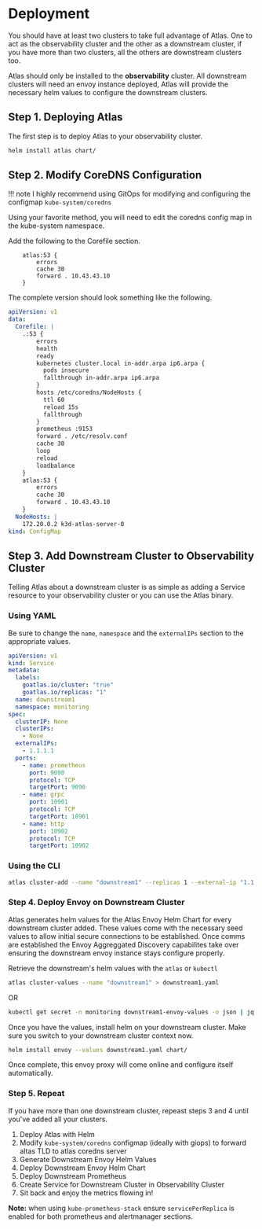 # Deployment

You should have at least two clusters to take full advantage of Atlas. One to act as the observability cluster and the other as a downstream cluster, if you have more than two clusters, all the others are downstream clusters too.

Atlas should only be installed to the **observability** cluster. All downstream clusters will need an envoy instance deployed, Atlas will provide the necessary helm values to configure the downstream clusters.

## Step 1. Deploying Atlas

The first step is to deploy Atlas to your observability cluster.

```bash
helm install atlas chart/
```

## Step 2. Modify CoreDNS Configuration

!!! note
    I highly recommend using GitOps for modifying and configuring the configmap `kube-system/coredns`

Using your favorite method, you will need to edit the coredns config map in the kube-system namespace.

Add the following to the Corefile section.

```text
    atlas:53 {
        errors
        cache 30
        forward . 10.43.43.10
    }
```

The complete version should look something like the following.

```yaml
apiVersion: v1
data:
  Corefile: |
    .:53 {
        errors
        health
        ready
        kubernetes cluster.local in-addr.arpa ip6.arpa {
          pods insecure
          fallthrough in-addr.arpa ip6.arpa
        }
        hosts /etc/coredns/NodeHosts {
          ttl 60
          reload 15s
          fallthrough
        }
        prometheus :9153
        forward . /etc/resolv.conf
        cache 30
        loop
        reload
        loadbalance
    }
    atlas:53 {
        errors
        cache 30
        forward . 10.43.43.10
    }
  NodeHosts: |
    172.20.0.2 k3d-atlas-server-0
kind: ConfigMap
```

## Step 3. Add Downstream Cluster to Observability Cluster

Telling Atlas about a downstream cluster is as simple as adding a Service resource to your observability cluster or you can use the Atlas binary.

### Using YAML

Be sure to change the `name`, `namespace` and the `externalIPs` section to the appropriate values.

```yaml
apiVersion: v1
kind: Service
metadata:
  labels:
    goatlas.io/cluster: "true"
    goatlas.io/replicas: "1"
  name: downstream1
  namespace: monitoring
spec:
  clusterIP: None
  clusterIPs:
    - None
  externalIPs:
    - 1.1.1.1
  ports:
    - name: prometheus
      port: 9090
      protocol: TCP
      targetPort: 9090
    - name: grpc
      port: 10901
      protocol: TCP
      targetPort: 10901
    - name: http
      port: 10902
      protocol: TCP
      targetPort: 10902
```

### Using the CLI

```bash
atlas cluster-add --name "downstream1" --replicas 1 --external-ip "1.1.1.1" 
```

### Step 4. Deploy Envoy on Downstream Cluster

Atlas generates helm values for the Atlas Envoy Helm Chart for every downstream cluster added. These values come with the necessary seed values to allow initial secure connections to be established. Once comms are established the Envoy Aggreggated Discovery capabilites take over ensuring the downstream envoy instance stays configure properly.

Retrieve the downstream's helm values with the `atlas` or `kubectl`

```bash
atlas cluster-values --name "downstream1" > downstream1.yaml
```

OR

```bash
kubectl get secret -n monitoring downstream1-envoy-values -o json | jq -r '.data."values.yaml" | base64 -D > downstream1.yaml
```

Once you have the values, install helm on your downstream cluster. Make sure you switch to your downstream cluster context now.

```bash
helm install envoy --values downstream1.yaml chart/
```

Once complete, this envoy proxy will come online and configure itself automatically.

### Step 5. Repeat

If you have more than one downstream cluster, repeast steps 3 and 4 until you've added all your clusters.

1. Deploy Atlas with Helm
2. Modify `kube-system/coredns` configmap (ideally with giops) to forward altas TLD to atlas coredns server
3. Generate Downstream Envoy Helm Values
4. Deploy Downstream Envoy Helm Chart
5. Deploy Downstream Prometheus
6. Create Service for Downstream Cluster in Observability Cluster
7. Sit back and enjoy the metrics flowing in!

**Note:** when using `kube-prometheus-stack` ensure `servicePerReplica` is enabled for both prometheus and alertmanager sections.
